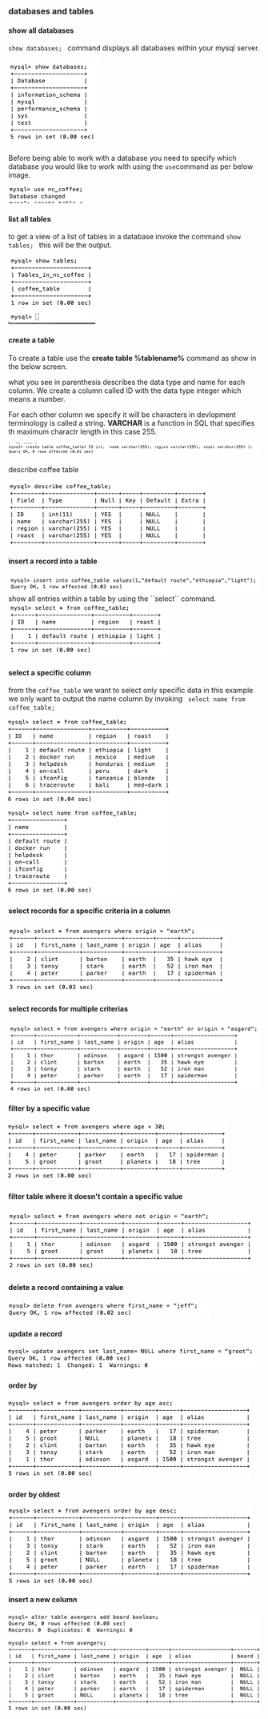 ### databases and tables ###

#### show all databases ####

<code>show databases; </code> command displays all databases within your mysql server.

<img src="../sql/images/see-all-databases.png"/>

Before being able to work with a database you need to specify which database you would like to work with using the `use`command as per below image.

<img src="../sql/images/enter-database.png"/>

#### list all tables ####

to get a view of a list of tables in a database invoke the command <code>show tables; </code> this will be the output. 

<img src="../sql/images/show-all-tables.png"/>

#### create a table ####

To create a table use the **create table %tablename%** command as show in the below screen.

what you see in parenthesis describes the data type and name for each column. We create a column called ID with the data type integer which means a number. 

For each other column we specify it will be characters in devlopment terminology is called a string. **VARCHAR** is a function in SQL that specifies th maximum charactr length in this case 255.

<img src="../sql/images/create-new-table.png"/>

describe coffee table

<img src="../sql/images/describe-table.png"/>

#### insert a record into a table ####

<img src="../sql/images/insert-new-record.png"/>
show all entries within a table by using the ``select`` command.

<img src="../sql/images/show-all-records.png"/>

#### select a specific column ####

from the ``coffee_table`` we want to select only specific data in this example we only want to output the name column by invoking <code> select name from coffee_table; </code>

<img src="../sql/images/see-data-from-a-column.png"/>

#### select records for a specific criteria in a column ####

<img src="../sql/images/Select-only-a-specific-criteria.png"/>

#### select records for multiple criterias ####

<img src="../sql/images/Select-records-multiple-criterias.png"/>

#### filter by a specific value ####

<img src="../sql/images/filter-table-by-a-value.png"/>

#### filter table where it doesn't contain a specific value ####

<img src="../sql/images/filter-table-not-containing.png"/>

#### delete a record containing a value ####

<img src="../sql/images/delete-a-record.png"/>

#### update a record  ####

<img src="../sql/images/update-record.png"/>

#### order by  ####

<img src="../sql/images/order-by-youngest.png"/>

#### order by oldest ####

<img src="../sql/images/order-by-oldest.png"/>

#### insert a new column ####

<img src="../sql/images/insert-a-new-column.png"/>







